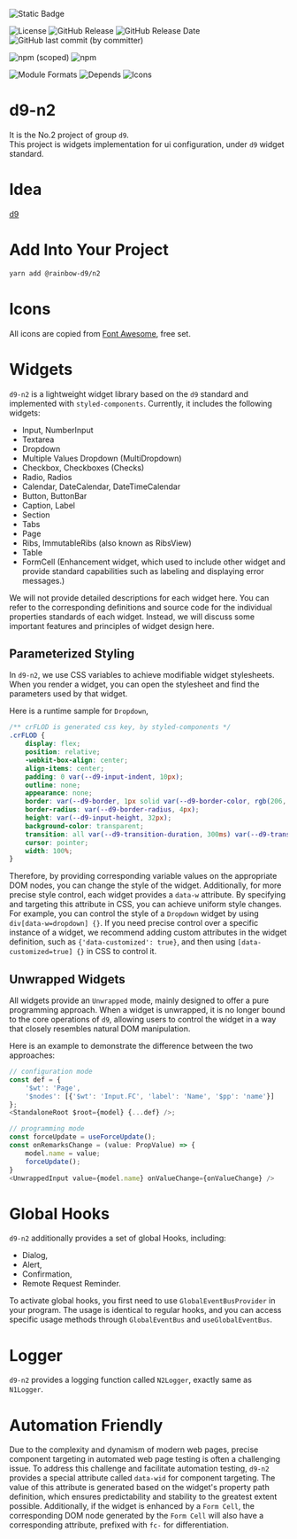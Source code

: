 ![Static Badge](https://img.shields.io/badge/InsureMO-777AF2.svg)

![License](https://img.shields.io/github/license/InsureMO/rainbow-d9)
![GitHub Release](https://img.shields.io/github/v/release/InsureMO/rainbow-d9)
![GitHub Release Date](https://img.shields.io/github/release-date/InsureMO/rainbow-d9)
![GitHub last commit (by committer)](https://img.shields.io/github/last-commit/InsureMO/rainbow-d9)

![npm (scoped)](https://img.shields.io/npm/v/%40rainbow-d9/n2?logo=npm)
![npm](https://img.shields.io/npm/dm/%40rainbow-d9/n2)

![Module Formats](https://img.shields.io/badge/module%20formats-cjs%2C%20esm-green.svg)
![Depends](https://img.shields.io/badge/depends-react%2C%20styled--components-087EA4.svg)
![Icons](https://img.shields.io/badge/icons-font--awesome-087EA4.svg)

# d9-n2

It is the No.2 project of group `d9`.  
This project is widgets implementation for ui configuration, under `d9` widget standard.

# Idea

[d9](https://github.com/InsureMO/rainbow-d9)

# Add Into Your Project

```bash
yarn add @rainbow-d9/n2
```

# Icons

All icons are copied from [Font Awesome](https://fontawesome.com/), free set.

# Widgets

`d9-n2` is a lightweight widget library based on the `d9` standard and implemented with `styled-components`. Currently, it includes the
following widgets:

- Input, NumberInput
- Textarea
- Dropdown
- Multiple Values Dropdown (MultiDropdown)
- Checkbox, Checkboxes (Checks)
- Radio, Radios
- Calendar, DateCalendar, DateTimeCalendar
- Button, ButtonBar
- Caption, Label
- Section
- Tabs
- Page
- Ribs, ImmutableRibs (also known as RibsView)
- Table
- FormCell (Enhancement widget, which used to include other widget and provide standard capabilities such as labeling and displaying
  error messages.)

We will not provide detailed descriptions for each widget here. You can refer to the corresponding definitions and source code for the
individual properties standards of each widget. Instead, we will discuss some important features and principles of widget design here.

## Parameterized Styling

In `d9-n2`, we use CSS variables to achieve modifiable widget stylesheets. When you render a widget, you can open the stylesheet and
find the parameters used by that widget.

Here is a runtime sample for `Dropdown`,

```css
/** crFLOD is generated css key, by styled-components */
.crFLOD {
    display: flex;
    position: relative;
    -webkit-box-align: center;
    align-items: center;
    padding: 0 var(--d9-input-indent, 10px);
    outline: none;
    appearance: none;
    border: var(--d9-border, 1px solid var(--d9-border-color, rgb(206, 212, 218)));
    border-radius: var(--d9-border-radius, 4px);
    height: var(--d9-input-height, 32px);
    background-color: transparent;
    transition: all var(--d9-transition-duration, 300ms) var(--d9-transition-timing-function, ease-in-out);
    cursor: pointer;
    width: 100%;
}
```

Therefore, by providing corresponding variable values on the appropriate DOM nodes, you can change the style of the widget.
Additionally, for more precise style control, each widget provides a `data-w` attribute. By specifying and targeting this attribute in
CSS, you can achieve uniform style changes. For example, you can control the style of a `Dropdown` widget by
using `div[data-w=dropdown] {}`. If you need precise control over a specific instance of a widget, we recommend adding custom attributes
in the widget definition, such as `{'data-customized': true}`, and then using `[data-customized=true] {}` in CSS to control it.

## Unwrapped Widgets

All widgets provide an `Unwrapped` mode, mainly designed to offer a pure programming approach. When a widget is
unwrapped, it is no longer bound to the core operations of `d9`, allowing users to control the widget in a way that closely resembles
natural DOM manipulation.

Here is an example to demonstrate the difference between the two approaches:

```typescript jsx
// configuration mode
const def = {
	'$wt': 'Page',
	'$nodes': [{'$wt': 'Input.FC', 'label': 'Name', '$pp': 'name'}]
};
<StandaloneRoot $root={model} {...def} />;

// programming mode
const forceUpdate = useForceUpdate();
const onRemarksChange = (value: PropValue) => {
	model.name = value;
	forceUpdate();
}
<UnwrappedInput value={model.name} onValueChange={onValueChange} />
```

# Global Hooks

`d9-n2` additionally provides a set of global Hooks, including:

- Dialog,
- Alert,
- Confirmation,
- Remote Request Reminder.

To activate global hooks, you first need to use `GlobalEventBusProvider` in your program. The usage is identical to regular hooks, and you
can access specific usage methods through `GlobalEventBus` and `useGlobalEventBus`.

# Logger

`d9-n2` provides a logging function called `N2Logger`, exactly same as `N1Logger`.

# Automation Friendly

Due to the complexity and dynamism of modern web pages, precise component targeting in automated web page testing is often a challenging
issue. To address this challenge and facilitate automation testing, `d9-n2` provides a special attribute called `data-wid` for component
targeting. The value of this attribute is generated based on the widget's property path definition, which ensures
predictability and stability to the greatest extent possible. Additionally, if the widget is enhanced by a `Form Cell`, the corresponding
DOM node generated by the `Form Cell` will also have a corresponding attribute, prefixed with `fc-` for differentiation.